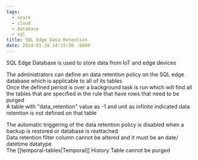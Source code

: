```yaml
---
tags:
  - azure
  - cloud
  - database
  - sql
title: SQL Edge Data Retention
date: 2024-01-28 14:15:56 -0600
---
```


SQL Edge Database is used to store data from IoT and edge devices

The administrators can define an data retention policy on the SQL edge database which is applicable to all of its tables  
Once the defined period is over a background task is run which will find all the tables that are specified in the rule that have rows that need to be purged  
A table with "data_retention" value as -1 and unit as infinite indicated data retention is not defined on that table

The automatic triggering of the data retention policy is disabled when a backup is restored or database is reattached  
Data retention filter column cannot be altered and it must be an date/ datetime datatype  
The [[temporal-tables|Temporal]] History Table cannot be purged
